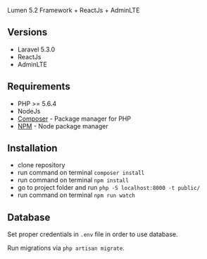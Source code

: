 Lumen 5.2 Framework + ReactJs + AdminLTE

## Versions
- Laravel 5.3.0
- ReactJs
- AdminLTE


## Requirements

- PHP >= 5.6.4
- NodeJs
- [Composer](https://getcomposer.org/download/) - Package manager for PHP
- [NPM](https://npmjs.org/) - Node package manager


## Installation

- clone repository
- run command on terminal `composer install`
- run command on terminal `npm install`
- go to project folder and run `php -S localhost:8000 -t public/`
- run command on terminal `npm run watch`


## Database

Set proper credentials in `.env` file in order to use database.

Run migrations via `php artisan migrate`.
